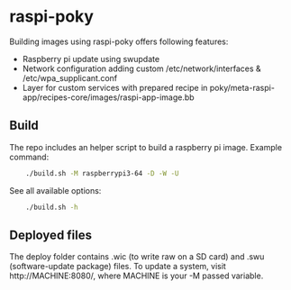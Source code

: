 # raspi-poky

Building images using raspi-poky offers following features:
* Raspberry pi update using swupdate
* Network configuration adding custom /etc/network/interfaces & /etc/wpa_supplicant.conf
* Layer for custom services with prepared recipe in poky/meta-raspi-app/recipes-core/images/raspi-app-image.bb

## Build

The repo includes an helper script to build a raspberry pi image. Example command:
```sh
    ./build.sh -M raspberrypi3-64 -D -W -U
```

See all available options:
```sh
    ./build.sh -h
```

## Deployed files

The deploy folder contains .wic (to write raw on a SD card) and .swu (software-update package) files. To update a system, visit http://MACHINE:8080/, where MACHINE is your -M passed variable.